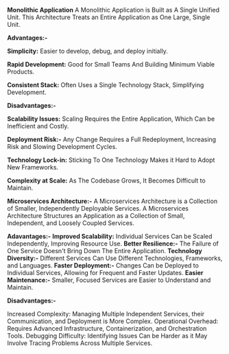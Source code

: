 **Monolithic Application**
A Monolithic Application is Built as A Single Unified Unit. This Architecture Treats an Entire Application as One Large, Single Unit. 

**Advantages:-**

**Simplicity:**    Easier to develop, debug, and deploy initially. 

**Rapid Development:**  Good for Small Teams And Building Minimum Viable Products. 

**Consistent Stack:**   Often Uses a Single Technology Stack, Simplifying Development. 

**Disadvantages:-**

**Scalability Issues:**  Scaling Requires the Entire Application, Which Can be Inefficient and Costly. 

**Deployment Risk:-**  Any Change Requires a Full Redeployment, Increasing Risk and Slowing Development Cycles. 

**Technology Lock-in:**  Sticking To One Technology Makes it Hard to Adopt New Frameworks. 

**Complexity at Scale:** As The Codebase Grows, It Becomes Difficult to Maintain. 




**Microservices Architecture:-**
A Microservices Architecture is a Collection of Smaller, Independently Deployable Services. A Microservices Architecture Structures an Application as a Collection of Small, Independent, and Loosely Coupled Services. 

**Adavantages:-**
**Improved Scalability:**  Individual Services Can be Scaled Independently, Improving Resource Use. 
**Better Resilience:-**     The Failure of One Service Doesn't Bring Down The Entire Application. 
**Technology Diversity:-**  Different Services Can Use Different Technologies, Frameworks, and Languages. 
**Faster Deployment:-**     Changes Can be Deployed to Individual Services, Allowing for Frequent and Faster Updates. 
**Easier Maintenance:-**    Smaller, Focused Services are Easier to Understand and Maintain. 

**Disadvantages:-**

Increased Complexity:  Managing Multiple Independent Services, their Communication, and Deployment is More Complex. 
Operational Overhead: Requires Advanced Infrastructure, Containerization, and Orchestration Tools. 
Debugging Difficulty: Identifying Issues Can be Harder as it May Involve Tracing Problems Across Multiple Services. 

